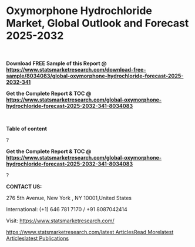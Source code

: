 <h1>Oxymorphone Hydrochloride Market, Global Outlook and Forecast 2025-2032</h1><br/><p><strong>Download FREE Sample of this Report @ <a href="https://www.statsmarketresearch.com/download-free-sample/8034083/global-oxymorphone-hydrochloride-forecast-2025-2032-341">https://www.statsmarketresearch.com/download-free-sample/8034083/global-oxymorphone-hydrochloride-forecast-2025-2032-341</a></strong></p>
 
 
 
 <div><b>Get the Complete Report & TOC @ <a href="https://www.statsmarketresearch.com/global-oxymorphone-hydrochloride-forecast-2025-2032-341-8034083">https://www.statsmarketresearch.com/global-oxymorphone-hydrochloride-forecast-2025-2032-341-8034083</a></b></div>
 
 
 
 <p><br />
 
 <b>Table of content</b></p>
 
 
 
 <p>? </p>
 
 
 
 <div><b>Get the Complete Report & TOC @ <a href="https://www.statsmarketresearch.com/global-oxymorphone-hydrochloride-forecast-2025-2032-341-8034083">https://www.statsmarketresearch.com/global-oxymorphone-hydrochloride-forecast-2025-2032-341-8034083</a></b></div>
 
 
 
 <p>? </p>
 
 
 
 <p><b>CONTACT US:</b><br />
 
 276 5th Avenue, New York , NY 10001,United States<br />
 
 International: (+1) 646 781 7170 / +91 8087042414<br />
 
 Visit: <a href="https://www.statsmarketresearch.com/">https://www.statsmarketresearch.com/</a><br />
 
 <a href="https://gyeongbokgung.com">https://www.statsmarketresearch.com/</a><a href="https://hallyeomaritime.com">latest Articles</a><a href="https://jingwansa.com">Read More</a><a href="https://nguoiviet.jp/">latest Articles</a><a href="https://www.intelmarketresearch.com/">latest Publications</a></p>